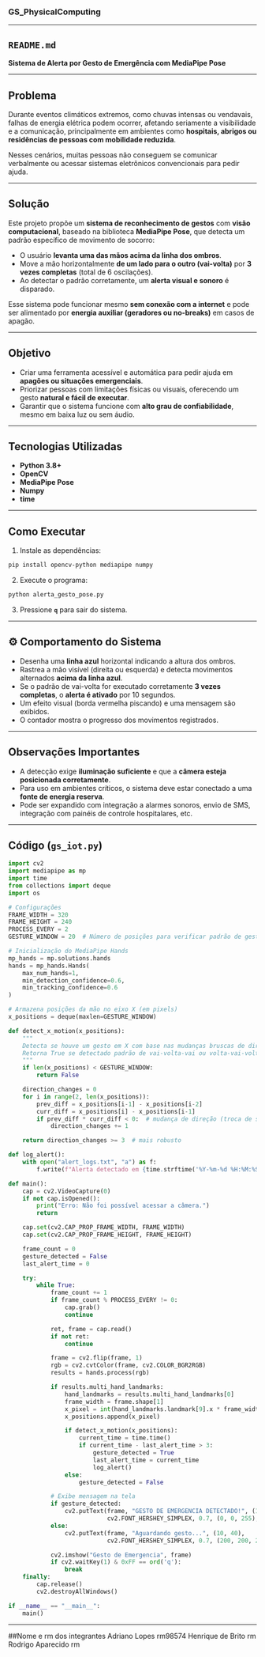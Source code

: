 ### GS_PhysicalComputing
---

##  `README.md`



**Sistema de Alerta por Gesto de Emergência com MediaPipe Pose**

---

##  Problema

Durante eventos climáticos extremos, como chuvas intensas ou vendavais, falhas de energia elétrica podem ocorrer, afetando seriamente a visibilidade e a comunicação, principalmente em ambientes como **hospitais, abrigos ou residências de pessoas com mobilidade reduzida**.

Nesses cenários, muitas pessoas não conseguem se comunicar verbalmente ou acessar sistemas eletrônicos convencionais para pedir ajuda.

---

##  Solução

Este projeto propõe um **sistema de reconhecimento de gestos** com **visão computacional**, baseado na biblioteca **MediaPipe Pose**, que detecta um padrão específico de movimento de socorro:

* O usuário **levanta uma das mãos acima da linha dos ombros**.
* Move a mão horizontalmente **de um lado para o outro (vai-volta)** por **3 vezes completas** (total de 6 oscilações).
* Ao detectar o padrão corretamente, um **alerta visual e sonoro** é disparado.

Esse sistema pode funcionar mesmo **sem conexão com a internet** e pode ser alimentado por **energia auxiliar (geradores ou no-breaks)** em casos de apagão.

---

##  Objetivo

* Criar uma ferramenta acessível e automática para pedir ajuda em **apagões ou situações emergenciais**.
* Priorizar pessoas com limitações físicas ou visuais, oferecendo um gesto **natural e fácil de executar**.
* Garantir que o sistema funcione com **alto grau de confiabilidade**, mesmo em baixa luz ou sem áudio.

---

##  Tecnologias Utilizadas

* **Python 3.8+**
* **OpenCV**
* **MediaPipe Pose**
* **Numpy**
* **time**

---

##  Como Executar

1. Instale as dependências:

```bash
pip install opencv-python mediapipe numpy
```

2. Execute o programa:

```bash
python alerta_gesto_pose.py
```

3. Pressione **`q`** para sair do sistema.

---

## ⚙️ Comportamento do Sistema

* Desenha uma **linha azul** horizontal indicando a altura dos ombros.
* Rastrea a mão visível (direita ou esquerda) e detecta movimentos alternados **acima da linha azul**.
* Se o padrão de vai-volta for executado corretamente **3 vezes completas**, o **alerta é ativado** por 10 segundos.
* Um efeito visual (borda vermelha piscando) e uma mensagem são exibidos.
* O contador mostra o progresso dos movimentos registrados.
---

##  Observações Importantes

* A detecção exige **iluminação suficiente** e que a **câmera esteja posicionada corretamente**.
* Para uso em ambientes críticos, o sistema deve estar conectado a uma **fonte de energia reserva**.
* Pode ser expandido com integração a alarmes sonoros, envio de SMS, integração com painéis de controle hospitalares, etc.

---

##  Código (`gs_iot.py`)

```python
import cv2
import mediapipe as mp
import time
from collections import deque
import os

# Configurações
FRAME_WIDTH = 320
FRAME_HEIGHT = 240
PROCESS_EVERY = 2
GESTURE_WINDOW = 20  # Número de posições para verificar padrão de gesto

# Inicialização do MediaPipe Hands
mp_hands = mp.solutions.hands
hands = mp_hands.Hands(
    max_num_hands=1,
    min_detection_confidence=0.6,
    min_tracking_confidence=0.6
)

# Armazena posições da mão no eixo X (em pixels)
x_positions = deque(maxlen=GESTURE_WINDOW)

def detect_x_motion(x_positions):
    """
    Detecta se houve um gesto em X com base nas mudanças bruscas de direção no eixo X.
    Retorna True se detectado padrão de vai-volta-vai ou volta-vai-volta.
    """
    if len(x_positions) < GESTURE_WINDOW:
        return False

    direction_changes = 0
    for i in range(2, len(x_positions)):
        prev_diff = x_positions[i-1] - x_positions[i-2]
        curr_diff = x_positions[i] - x_positions[i-1]
        if prev_diff * curr_diff < 0:  # mudança de direção (troca de sinal)
            direction_changes += 1

    return direction_changes >= 3  # mais robusto

def log_alert():
    with open("alert_logs.txt", "a") as f:
        f.write(f"Alerta detectado em {time.strftime('%Y-%m-%d %H:%M:%S')}\n")

def main():
    cap = cv2.VideoCapture(0)
    if not cap.isOpened():
        print("Erro: Não foi possível acessar a câmera.")
        return

    cap.set(cv2.CAP_PROP_FRAME_WIDTH, FRAME_WIDTH)
    cap.set(cv2.CAP_PROP_FRAME_HEIGHT, FRAME_HEIGHT)

    frame_count = 0
    gesture_detected = False
    last_alert_time = 0

    try:
        while True:
            frame_count += 1
            if frame_count % PROCESS_EVERY != 0:
                cap.grab()
                continue

            ret, frame = cap.read()
            if not ret:
                continue

            frame = cv2.flip(frame, 1)
            rgb = cv2.cvtColor(frame, cv2.COLOR_BGR2RGB)
            results = hands.process(rgb)

            if results.multi_hand_landmarks:
                hand_landmarks = results.multi_hand_landmarks[0]
                frame_width = frame.shape[1]
                x_pixel = int(hand_landmarks.landmark[9].x * frame_width)
                x_positions.append(x_pixel)

                if detect_x_motion(x_positions):
                    current_time = time.time()
                    if current_time - last_alert_time > 3:
                        gesture_detected = True
                        last_alert_time = current_time
                        log_alert()
                else:
                    gesture_detected = False

            # Exibe mensagem na tela
            if gesture_detected:
                cv2.putText(frame, "GESTO DE EMERGENCIA DETECTADO!", (10, 40),
                            cv2.FONT_HERSHEY_SIMPLEX, 0.7, (0, 0, 255), 2)
            else:
                cv2.putText(frame, "Aguardando gesto...", (10, 40),
                            cv2.FONT_HERSHEY_SIMPLEX, 0.7, (200, 200, 200), 1)

            cv2.imshow("Gesto de Emergencia", frame)
            if cv2.waitKey(1) & 0xFF == ord('q'):
                break
    finally:
        cap.release()
        cv2.destroyAllWindows()

if __name__ == "__main__":
    main()
```
---

##Nome e rm dos integrantes
Adriano Lopes rm98574
Henrique de Brito rm
Rodrigo Aparecido rm
